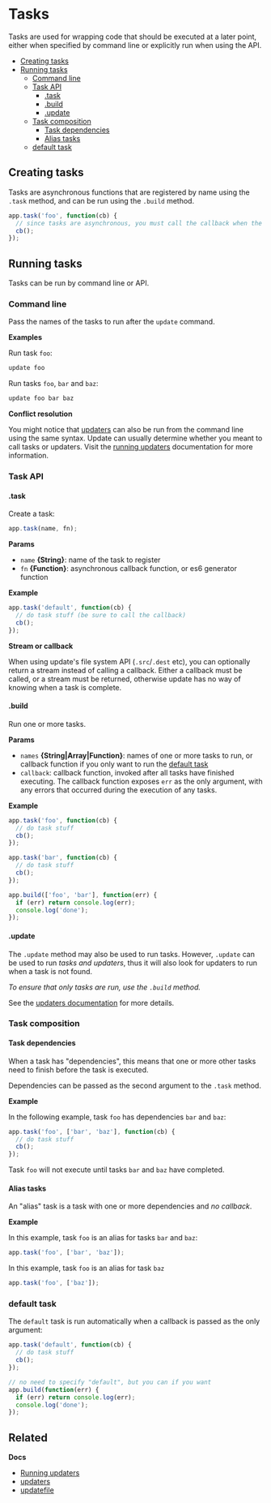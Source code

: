 # Tasks

Tasks are used for wrapping code that should be executed at a later point, either when specified by command line or explicitly run when using the API.

- [Creating tasks](#creating-tasks)
- [Running tasks](#running-tasks)
  * [Command line](#command-line)
  * [Task API](#task-api)
    + [.task](#task)
    + [.build](#build)
    + [.update](#update)
  * [Task composition](#task-composition)
    + [Task dependencies](#task-dependencies)
    + [Alias tasks](#alias-tasks)
  * [default task](#default-task)

## Creating tasks

Tasks are asynchronous functions that are registered by name using the `.task` method, and can be run using the `.build` method.

```js
app.task('foo', function(cb) {
  // since tasks are asynchronous, you must call the callback when the task is complete
  cb();
});
```

## Running tasks

Tasks can be run by command line or API.

### Command line

Pass the names of the tasks to run after the `update` command.

**Examples**

Run task `foo`:

```sh
update foo
```

Run tasks `foo`, `bar` and `baz`:

```sh
update foo bar baz
```

**Conflict resolution**

You might notice that [updaters](updaters.md) can also be run from the command line using the same syntax. Update can usually determine whether you meant to call tasks or updaters. Visit the [running updaters](updaters.md#running-updaters) documentation for more information.

### Task API

#### .task

Create a task:

```js
app.task(name, fn);
```

**Params**

* `name` **{String}**: name of the task to register
* `fn` **{Function}**: asynchronous callback function, or es6 generator function

**Example**

```js
app.task('default', function(cb) {
  // do task stuff (be sure to call the callback)
  cb();
});
```

**Stream or callback**

When using update's file system API (`.src`/`.dest` etc), you can optionally return a stream instead of calling a callback. Either a callback must be called, or a stream must be returned, otherwise update has no way of knowing when a task is complete.

#### .build

Run one or more tasks.

**Params**

* `names` **{String|Array|Function}**: names of one or more tasks to run, or callback function if you only want to run the [default task](#default-task)
* `callback`: callback function, invoked after all tasks have finished executing. The callback function exposes `err` as the only argument, with any errors that occurred during the execution of any tasks.

**Example**

```js
app.task('foo', function(cb) {
  // do task stuff
  cb();
});

app.task('bar', function(cb) {
  // do task stuff
  cb();
});

app.build(['foo', 'bar'], function(err) {
  if (err) return console.log(err);
  console.log('done');
});
```

#### .update

The `.update` method may also be used to run tasks. However, `.update` can be used to run _tasks and updaters_, thus it will also look for updaters to run when a task is not found.

_To ensure that only tasks are run, use the `.build` method._

See the [updaters documentation](updaters.md) for more details.

### Task composition

#### Task dependencies

When a task has "dependencies", this means that one or more other tasks need to finish before the task is executed.

Dependencies can be passed as the second argument to the `.task` method.

**Example**

In the following example, task `foo` has dependencies `bar` and `baz`:

```js
app.task('foo', ['bar', 'baz'], function(cb) {
  // do task stuff
  cb();
});
```

Task `foo` will not execute until tasks `bar` and `baz` have completed.

#### Alias tasks

An "alias" task is a task with one or more dependencies and _no callback_.

**Example**

In this example, task `foo` is an alias for tasks `bar` and `baz`:

```js
app.task('foo', ['bar', 'baz']);
```

In this example, task `foo` is an alias for task `baz`

```js
app.task('foo', ['baz']);
```

### default task

The `default` task is run automatically when a callback is passed as the only argument:

```js
app.task('default', function(cb) {
  // do task stuff
  cb();
});

// no need to specify "default", but you can if you want
app.build(function(err) {
  if (err) return console.log(err);
  console.log('done');
});
```

## Related

**Docs**

* [Running updaters](updaters.md#running-updaters)
* [updaters](updaters.md)
* [updatefile](updatefile.md)
